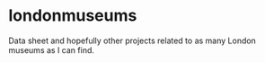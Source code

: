 londonmuseums
=============

Data sheet and hopefully other projects related to as many London museums as I can find.
